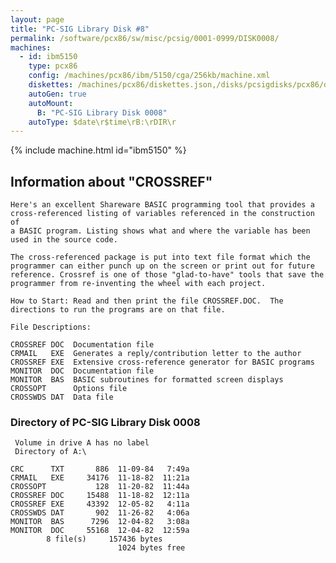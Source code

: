 ```yaml
---
layout: page
title: "PC-SIG Library Disk #8"
permalink: /software/pcx86/sw/misc/pcsig/0001-0999/DISK0008/
machines:
  - id: ibm5150
    type: pcx86
    config: /machines/pcx86/ibm/5150/cga/256kb/machine.xml
    diskettes: /machines/pcx86/diskettes.json,/disks/pcsigdisks/pcx86/diskettes.json
    autoGen: true
    autoMount:
      B: "PC-SIG Library Disk 0008"
    autoType: $date\r$time\rB:\rDIR\r
---
```


{% include machine.html id="ibm5150" %}

## Information about "CROSSREF"

    Here's an excellent Shareware BASIC programming tool that provides a
    cross-referenced listing of variables referenced in the construction of
    a BASIC program. Listing shows what and where the variable has been
    used in the source code.
    
    The cross-referenced package is put into text file format which the
    programmer can either punch up on the screen or print out for future
    reference. Crossref is one of those "glad-to-have" tools that save the
    programmer from re-inventing the wheel with each project.
    
    How to Start: Read and then print the file CROSSREF.DOC.  The
    directions to run the programs are on that file.
    
    File Descriptions:
    
    CROSSREF DOC  Documentation file
    CRMAIL   EXE  Generates a reply/contribution letter to the author
    CROSSREF EXE  Extensive cross-reference generator for BASIC programs
    MONITOR  DOC  Documentation file
    MONITOR  BAS  BASIC subroutines for formatted screen displays
    CROSSOPT      Options file
    CROSSWDS DAT  Data file

### Directory of PC-SIG Library Disk 0008

     Volume in drive A has no label
     Directory of A:\

    CRC      TXT       886  11-09-84   7:49a
    CRMAIL   EXE     34176  11-18-82  11:21a
    CROSSOPT           128  11-20-82  11:44a
    CROSSREF DOC     15488  11-18-82  12:11a
    CROSSREF EXE     43392  12-05-82   4:11a
    CROSSWDS DAT       902  11-26-82   4:06a
    MONITOR  BAS      7296  12-04-82   3:08a
    MONITOR  DOC     55168  12-04-82  12:59a
            8 file(s)     157436 bytes
                            1024 bytes free
